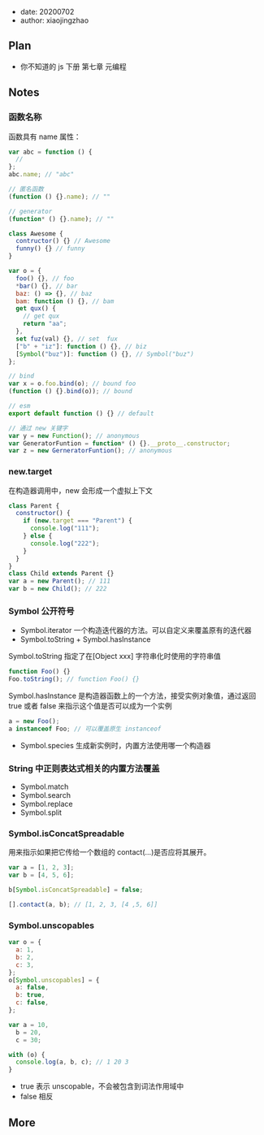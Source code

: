 - date: 20200702
- author: xiaojingzhao

## Plan

- 你不知道的 js 下册 第七章 元编程

## Notes

### 函数名称

函数具有 name 属性：

```js
var abc = function () {
  //
};
abc.name; // "abc"

// 匿名函数
(function () {}.name); // ""

// generator
(function* () {}.name); // ""

class Awesome {
  contructor() {} // Awesome
  funny() {} // funny
}

var o = {
  foo() {}, // foo
  *bar() {}, // bar
  baz: () => {}, // baz
  bam: function () {}, // bam
  get qux() {
    // get qux
    return "aa";
  },
  set fuz(val) {}, // set  fux
  ["b" + "iz"]: function () {}, // biz
  [Symbol("buz")]: function () {}, // Symbol("buz")
};

// bind
var x = o.foo.bind(o); // bound foo
(function () {}.bind(o)); // bound

// esm
export default function () {} // default

// 通过 new 关键字
var y = new Function(); // anonymous
var GeneratorFuntion = function* () {}.__proto__.constructor;
var z = new GerneratorFuntion(); // anonymous
```

### new.target

在构造器调用中，new 会形成一个虚拟上下文

```js
class Parent {
  constructor() {
    if (new.target === "Parent") {
      console.log("111");
    } else {
      console.log("222");
    }
  }
}
class Child extends Parent {}
var a = new Parent(); // 111
var b = new Child(); // 222
```

### Symbol 公开符号

- Symbol.iterator 一个构造迭代器的方法。可以自定义来覆盖原有的迭代器
- Symbol.toString + Symbol.hasInstance

Symbol.toString 指定了在[Object xxx] 字符串化时使用的字符串值

```js
function Foo() {}
Foo.toString(); // function Foo() {}
```

Symbol.hasInstance 是构造器函数上的一个方法，接受实例对象值，通过返回 true 或者 false 来指示这个值是否可以成为一个实例

```js
a = new Foo();
a instanceof Foo; // 可以覆盖原生 instanceof
```

- Symbol.species 生成新实例时，内置方法使用哪一个构造器

### String 中正则表达式相关的内置方法覆盖

- Symbol.match
- Symbol.search
- Symbol.replace
- Symbol.split

### Symbol.isConcatSpreadable

用来指示如果把它传给一个数组的 contact(...)是否应将其展开。

```js
var a = [1, 2, 3];
var b = [4, 5, 6];

b[Symbol.isConcatSpreadable] = false;

[].contact(a, b); // [1, 2, 3, [4 ,5, 6]]
```

### Symbol.unscopables

```js
var o = {
  a: 1,
  b: 2,
  c: 3,
};
o[Symbol.unscopables] = {
  a: false,
  b: true,
  c: false,
};

var a = 10,
  b = 20,
  c = 30;

with (o) {
  console.log(a, b, c); // 1 20 3
}
```

- true 表示 unscopable，不会被包含到词法作用域中
- false 相反

## More
